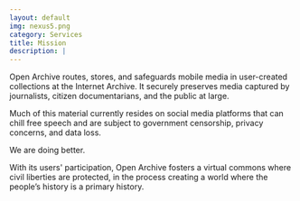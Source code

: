 ```yaml
---
layout: default
img: nexus5.png
category: Services
title: Mission
description: |
---
```

Open Archive routes, stores, and safeguards mobile media in user-created collections at the Internet Archive. It securely preserves media captured by journalists, citizen documentarians, and the public at large.

Much of this material currently resides on social media platforms that can chill free speech and are subject to  government censorship, privacy concerns, and data loss. 

We are doing better.



With its users' participation, Open Archive fosters a virtual commons where civil liberties are protected, in the process creating a world where the people’s history is a primary history.

